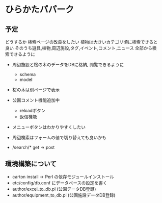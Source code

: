 # ひらかたパパーク

## 予定

どうするか
  検索ページの改良をしたい
    植物は大きいカテゴリ頃に検索できると良い
    そのうち遊具,植物,周辺施設,タグ,イベント,コメント,ニュース 全部から検索できるように

* 周辺施設と桜の木のデータをDBに格納, 閲覧できるように
  - schema
  - model
* 桜の木は別ページで表示
* 公園コメント機能追加中
  - reloadボタン
  - 返信機能

* メニューボタンはわかりやすくしたい
* 周辺検索はフォームの値で切り替えても良いかも
* /search/* get -> post

## 環境構築について
* carton install -> Perl の依存モジュールインストール
* etc/config/db.conf にデータベースの設定を書く
* author/excel_to_db.pl (公園データDB登録)
* author/equipment_to_db.pl (公園施設データDB登録)

